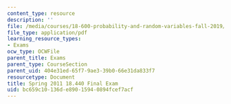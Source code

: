 ```yaml
---
content_type: resource
description: ''
file: /media/courses/18-600-probability-and-random-variables-fall-2019/bc659c10136de89015940894fcef7acf_MIT18_600F19_final_2011.pdf
file_type: application/pdf
learning_resource_types:
- Exams
ocw_type: OCWFile
parent_title: Exams
parent_type: CourseSection
parent_uid: 404e31ed-65f7-9ae3-39b0-66e31da833f7
resourcetype: Document
title: Spring 2011 18.440 Final Exam
uid: bc659c10-136d-e890-1594-0894fcef7acf
---
```

